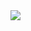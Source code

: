 <img src="https://img.shields.io/badge/openapi-6BA539.svg?style=for-the-badge&logo=OpenAPI-Initiative&logoColor=white">